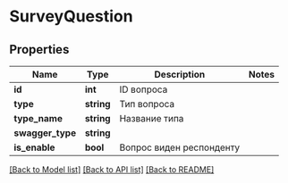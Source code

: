 # SurveyQuestion

## Properties
Name | Type | Description | Notes
------------ | ------------- | ------------- | -------------
**id** | **int** | ID вопроса | 
**type** | **string** | Тип вопроса | 
**type_name** | **string** | Название типа | 
**swagger_type** | **string** |  | 
**is_enable** | **bool** | Вопрос виден респонденту | 

[[Back to Model list]](../README.md#documentation-for-models) [[Back to API list]](../README.md#documentation-for-api-endpoints) [[Back to README]](../README.md)


